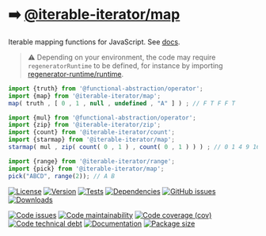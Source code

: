 :arrow_right: [@iterable-iterator/map](https://iterable-iterator.github.io/map)
==

Iterable mapping functions for JavaScript.
See [docs](https://iterable-iterator.github.io/map/index.html).

> :warning: Depending on your environment, the code may require
> `regeneratorRuntime` to be defined, for instance by importing
> [regenerator-runtime/runtime](https://www.npmjs.com/package/regenerator-runtime).

```js
import {truth} from '@functional-abstraction/operator';
import {map} from '@iterable-iterator/map';
map( truth , [ 0 , 1 , null , undefined , "A" ] ) ; // F T F F T

import {mul} from '@functional-abstraction/operator';
import {zip} from '@iterable-iterator/zip';
import {count} from '@iterable-iterator/count';
import {starmap} from '@iterable-iterator/map';
starmap( mul , zip( count( 0 , 1 ) , count( 0 , 1 ) ) ) ; // 0 1 4 9 16 25 36 ...

import {range} from '@iterable-iterator/range';
import {pick} from '@iterable-iterator/map';
pick("ABCD", range(2)); // A B
```

[![License](https://img.shields.io/github/license/iterable-iterator/map.svg)](https://raw.githubusercontent.com/iterable-iterator/map/main/LICENSE)
[![Version](https://img.shields.io/npm/v/@iterable-iterator/map.svg)](https://www.npmjs.org/package/@iterable-iterator/map)
[![Tests](https://img.shields.io/github/actions/workflow/status/iterable-iterator/map/ci.yml?branch=main&event=push&label=tests)](https://github.com/iterable-iterator/map/actions/workflows/ci.yml?query=branch:main)
[![Dependencies](https://img.shields.io/librariesio/github/iterable-iterator/map.svg)](https://github.com/iterable-iterator/map/network/dependencies)
[![GitHub issues](https://img.shields.io/github/issues/iterable-iterator/map.svg)](https://github.com/iterable-iterator/map/issues)
[![Downloads](https://img.shields.io/npm/dm/@iterable-iterator/map.svg)](https://www.npmjs.org/package/@iterable-iterator/map)

[![Code issues](https://img.shields.io/codeclimate/issues/iterable-iterator/map.svg)](https://codeclimate.com/github/iterable-iterator/map/issues)
[![Code maintainability](https://img.shields.io/codeclimate/maintainability/iterable-iterator/map.svg)](https://codeclimate.com/github/iterable-iterator/map/trends/churn)
[![Code coverage (cov)](https://img.shields.io/codecov/c/gh/iterable-iterator/map/main.svg)](https://codecov.io/gh/iterable-iterator/map)
[![Code technical debt](https://img.shields.io/codeclimate/tech-debt/iterable-iterator/map.svg)](https://codeclimate.com/github/iterable-iterator/map/trends/technical_debt)
[![Documentation](https://iterable-iterator.github.io/map/badge.svg)](https://iterable-iterator.github.io/map/source.html)
[![Package size](https://img.shields.io/bundlephobia/minzip/@iterable-iterator/map)](https://bundlephobia.com/result?p=@iterable-iterator/map)
